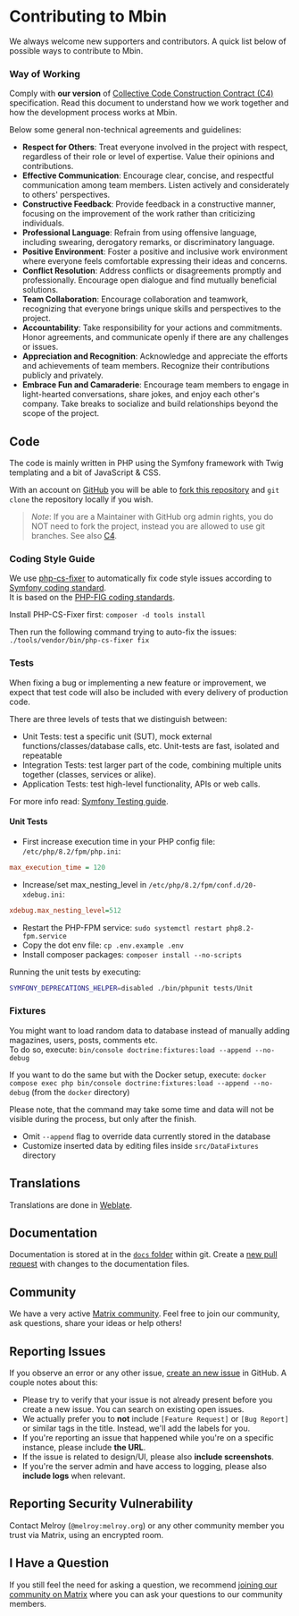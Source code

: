 # Contributing to Mbin

We always welcome new supporters and contributors. A quick list below of possible ways to contribute to Mbin.

### Way of Working

Comply with **our version** of [Collective Code Construction Contract (C4)](C4.md) specification. Read this document to understand how we work together and how the development process works at Mbin.

Below some general non-technical agreements and guidelines:

- **Respect for Others**: Treat everyone involved in the project with respect, regardless of their role or level of expertise. Value their opinions and contributions.
- **Effective Communication**: Encourage clear, concise, and respectful communication among team members. Listen actively and considerately to others' perspectives.
- **Constructive Feedback**: Provide feedback in a constructive manner, focusing on the improvement of the work rather than criticizing individuals.
- **Professional Language**: Refrain from using offensive language, including swearing, derogatory remarks, or discriminatory language.
- **Positive Environment**: Foster a positive and inclusive work environment where everyone feels comfortable expressing their ideas and concerns.
- **Conflict Resolution**: Address conflicts or disagreements promptly and professionally. Encourage open dialogue and find mutually beneficial solutions.
- **Team Collaboration**: Encourage collaboration and teamwork, recognizing that everyone brings unique skills and perspectives to the project.
- **Accountability**: Take responsibility for your actions and commitments. Honor agreements, and communicate openly if there are any challenges or issues.
- **Appreciation and Recognition**: Acknowledge and appreciate the efforts and achievements of team members. Recognize their contributions publicly and privately.
- **Embrace Fun and Camaraderie**: Encourage team members to engage in light-hearted conversations, share jokes, and enjoy each other's company. Take breaks to socialize and build relationships beyond the scope of the project.

## Code

The code is mainly written in PHP using the Symfony framework with Twig templating and a bit of JavaScript & CSS.

With an account on [GitHub](https://github.com) you will be able to [fork this repository](https://github.com/MbinOrg/mbin) and `git clone` the repository locally if you wish.

> _Note_:
> If you are a Maintainer with GitHub org admin rights, you do NOT need to fork the project, instead you are allowed to use git branches. See also [C4](C4.md).

### Coding Style Guide

We use [php-cs-fixer](https://cs.symfony.com/) to automatically fix code style issues according to [Symfony coding standard](https://symfony.com/doc/current/contributing/code/standards.html).  
It is based on the [PHP-FIG coding standards](https://www.php-fig.org/psr/).

Install PHP-CS-Fixer first: `composer -d tools install`

Then run the following command trying to auto-fix the issues: `./tools/vendor/bin/php-cs-fixer fix`

### Tests

When fixing a bug or implementing a new feature or improvement, we expect that test code will also be included with every delivery of production code.

There are three levels of tests that we distinguish between:

- Unit Tests: test a specific unit (SUT), mock external functions/classes/database calls, etc. Unit-tests are fast, isolated and repeatable
- Integration Tests: test larger part of the code, combining multiple units together (classes, services or alike).
- Application Tests: test high-level functionality, APIs or web calls.

For more info read: [Symfony Testing guide](https://symfony.com/doc/current/testing.html).

#### Unit Tests

- First increase execution time in your PHP config file: `/etc/php/8.2/fpm/php.ini`:

```ini
max_execution_time = 120
```

- Increase/set max_nesting_level in `/etc/php/8.2/fpm/conf.d/20-xdebug.ini`:

```ini
xdebug.max_nesting_level=512
```

- Restart the PHP-FPM service: `sudo systemctl restart php8.2-fpm.service`
- Copy the dot env file: `cp .env.example .env`
- Install composer packages: `composer install --no-scripts`

Running the unit tests by executing:

```bash
SYMFONY_DEPRECATIONS_HELPER=disabled ./bin/phpunit tests/Unit
```

### Fixtures

You might want to load random data to database instead of manually adding magazines, users, posts, comments etc.  
To do so, execute: `bin/console doctrine:fixtures:load --append --no-debug`

If you want to do the same but with the Docker setup, execute: `docker compose exec php bin/console doctrine:fixtures:load --append --no-debug` (from the `docker` directory)

Please note, that the command may take some time and data will not be visible during the process, but only after the finish.

- Omit `--append` flag to override data currently stored in the database
- Customize inserted data by editing files inside `src/DataFixtures` directory

## Translations

Translations are done in [Weblate](https://hosted.weblate.org/projects/mbin/).

## Documentation

Documentation is stored at in the [`docs` folder](docs) within git. Create a [new pull request](https://github.com/MbinOrg/mbin/pulls) with changes to the documentation files.

## Community

We have a very active [Matrix community](https://matrix.to/#/#mbin:melroy.org). Feel free to join our community, ask questions, share your ideas or help others!

## Reporting Issues

If you observe an error or any other issue, [create an new issue](https://github.com/MbinOrg/mbin/issues) in GitHub. A couple notes about this:

- Please try to verify that your issue is not already present before you create a new issue. You can search on existing open issues.
- We actually prefer you to **not** include `[Feature Request]` or `[Bug Report]` or similar tags in the title. Instead, we'll add the labels for you.
- If you're reporting an issue that happened while you're on a specific instance, please include **the URL**.
- If the issue is related to design/UI, please also **include screenshots**.
- If you're the server admin and have access to logging, please also **include logs** when relevant.

## Reporting Security Vulnerability

Contact Melroy (`@melroy:melroy.org`) or any other community member you trust via Matrix, using an encrypted room.

## I Have a Question

If you still feel the need for asking a question, we recommend [joining our community on Matrix](https://matrix.to/#/#mbin:melroy.org) where you can ask your questions to our community members.
